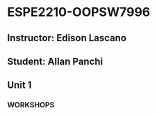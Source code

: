 # ESPE2210-OOPSW7996
## Instructor: Edison Lascano
## Student: Allan Panchi
## Unit 1
### WORKSHOPS 
